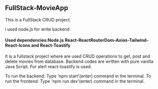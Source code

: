 ## FullStack-MovieApp

<p>This is a FullStack CRUD project. </p>

<p>i used node.js for write backend</p>

<h4>Used dependencies:Node.js  React-ReactRouterDom-Axios-Tailwind-React-Icons and React-Toastify</h4>

<p>It is a fullstack project where are used CRUD operations to get, post and delete movies from database. Backend codes are written with pure vanilla Java Script. For alert react-toastify is used.</p>

</h5>
To run the backend: Type 'npm start'(enter) command in the terminal.
To run the frontend: Type 'npm run dev'(enter) command in the terminal.
<h5>
